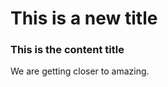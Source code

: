 
[meta-date]: <> (2020-03-29T06:35:39.992Z)
[meta-title]: <> (This is a new title)
[meta-branch]: <> (master)
[meta-commit]: <> (none)
[meta-user]: <> (Gabriel Crowe)

# This is a new title

### This is the content title

We are getting closer to amazing.